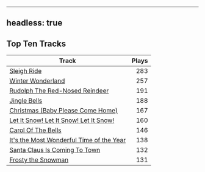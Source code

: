 
---
headless: true
---

## Top Ten Tracks

| Track | Plays |
| --- |  ---: |
|[Sleigh Ride](/songs/sleigh-ride)| 283|
|[Winter Wonderland](/songs/winter-wonderland)| 257|
|[Rudolph The Red-Nosed Reindeer](/songs/rudolph-the-red-nosed-reindeer)| 191|
|[Jingle Bells](/songs/jingle-bells)| 188|
|[Christmas (Baby Please Come Home)](/songs/christmas-baby-please-come-home)| 167|
|[Let It Snow! Let It Snow! Let It Snow!](/songs/let-it-snow-let-it-snow-let-it-snow)| 160|
|[Carol Of The Bells](/songs/carol-of-the-bells)| 146|
|[It's the Most Wonderful Time of the Year](/songs/its-the-most-wonderful-time-of-the-year)| 138|
|[Santa Claus Is Coming To Town](/songs/santa-claus-is-coming-to-town)| 132|
|[Frosty the Snowman](/songs/frosty-the-snowman)| 131|
